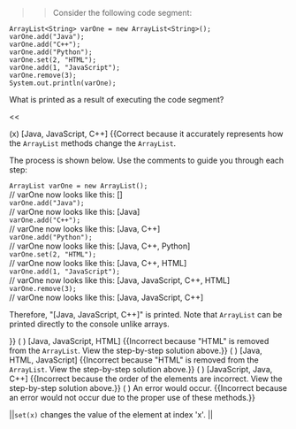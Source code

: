 >>Consider the following code segment:
<pre><code>ArrayList&lt;String&gt; varOne = new ArrayList&lt;String&gt;();
varOne.add("Java");
varOne.add("C++");
varOne.add("Python");
varOne.set(2, "HTML");
varOne.add(1, "JavaScript");
varOne.remove(3);
System.out.println(varOne);
</code></pre>
<p>What is printed as a result of executing the code segment?</p><<

(x) [Java, JavaScript, C++] {{Correct because it accurately represents how the <code>ArrayList</code> methods change the <code>ArrayList</code>. 
<p>The process is shown below. Use the comments to guide you through each step:</p> <code>ArrayList varOne = new ArrayList();</code><br/>// varOne now looks like this: []<br/> <code>varOne.add("Java");</code><br/> // varOne now looks like this: [Java]<br/> <code>varOne.add("C++");</code><br/> // varOne now looks like this: [Java, C++]<br/><code>varOne.add("Python");</code><br/> // varOne now looks like this: [Java, C++, Python]<br/><code>varOne.set(2, "HTML");</code><br/> // varOne now looks like this: [Java, C++, HTML]<br/><code>varOne.add(1, "JavaScript");</code><br/> // varOne now looks like this: [Java, JavaScript, C++, HTML]<br/><code>varOne.remove(3);</code><br/> // varOne now looks like this: [Java, JavaScript, C++] <p>Therefore, "[Java, JavaScript, C++]" is printed. Note that <code>ArrayList</code> can be printed directly to the console unlike arrays.</p>}}
( ) [Java, JavaScript, HTML] {{Incorrect because "HTML" is removed from the <code>ArrayList</code>. View the step-by-step solution above.}}
( ) [Java, HTML, JavaScript] {{Incorrect because "HTML" is removed from the <code>ArrayList</code>. View the step-by-step solution above.}}
( ) [JavaScript, Java, C++] {{Incorrect because the order of the elements are incorrect. View the step-by-step solution above.}}
( ) An error would occur. {{Incorrect because an error would not occur due to the proper use of these methods.}}

||<code>set(x)</code> changes the value of the element at index 'x'. ||
